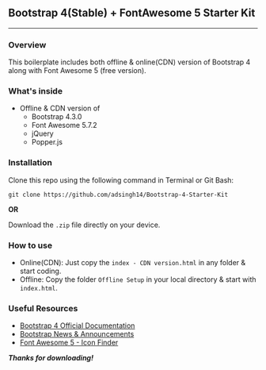 ## Bootstrap 4(Stable) + FontAwesome 5 Starter Kit
---

### Overview

This boilerplate includes both offline & online(CDN) version of Bootstrap 4 along with Font Awesome 5 (free version).


### What's inside

* Offline & CDN version of
  * Bootstrap 4.3.0
  * Font Awesome 5.7.2
  * jQuery
  * Popper.js


### Installation

Clone this repo using the following command in Terminal or Git Bash:

 ```git clone https://github.com/adsingh14/Bootstrap-4-Starter-Kit```

**OR**

Download the `.zip` file directly on your device.


### How to use

* Online(CDN): Just copy the `index - CDN version.html` in any folder & start coding.
* Offline: Copy the folder `Offline Setup` in your local directory & start with `index.html`.


### Useful Resources

* [Bootstrap 4 Official Documentation](https://getbootstrap.com/docs/4.3/getting-started/introduction/)
* [Bootstrap News & Announcements](https://blog.getbootstrap.com/)
* [Font Awesome 5 - Icon Finder](https://fontawesome.com/icons)


**_Thanks for downloading!_**
